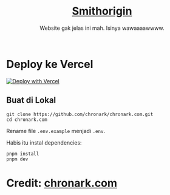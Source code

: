 <div align="center">
    <a href="https://smithorigin.plj.my.id"><h1 align="center">Smithorigin</h1></a>

Website gak jelas ini mah. Isinya wawaaaawwww.


</div>

<br/>

# Deploy ke Vercel
[![Deploy with Vercel](https://vercel.com/button)](https://vercel.com/new/upstash/clone?demo-title=Next.js%20Portfolio%20with%20Pageview%20Counter&demo-description=Portfolio%20site%20with%20pageview%20counter%2C%20built%20with%20Next.js%2013%20App%20Router%2C%20Contentlayer%2C%20and%20Upstash%20Redis.&demo-url=https%3A%2F%2Fchronark.com%2F&demo-image=%2F%2Fimages.ctfassets.net%2Fe5382hct74si%2F1DA8n5a6WaP9p1FXf9LmUY%2Fc6264fa2732355787bf657df92dda8a1%2FCleanShot_2023-04-17_at_14.17.37.png&project-name=Next.js%20Portfolio%20with%20Pageview%20Counter&repository-name=nextjs-portfolio-pageview-counter&repository-url=https%3A%2F%2Fgithub.com%2Fchronark%2Fchronark.com&from=templates&integration-ids=oac_V3R1GIpkoJorr6fqyiwdhl17)

## Buat di Lokal


```sh-session
git clone https://github.com/chronark/chronark.com.git
cd chronark.com
```


Rename file `.env.example` menjadi `.env`.

Habis itu instal dependencies:
```sh-session
pnpm install
pnpm dev
```
# Credit: [chronark.com](https://github.com/chronark/chronark.com.git)